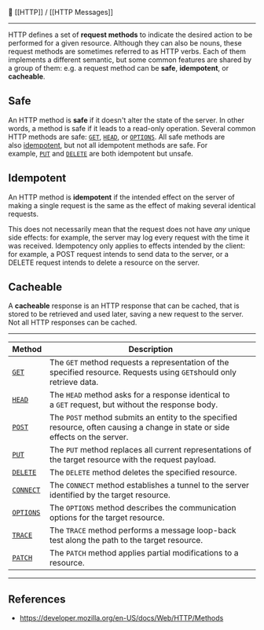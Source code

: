 🔗 [[HTTP]] / [[HTTP Messages]]

----
HTTP defines a set of **request methods** to indicate the desired action to be performed for a given resource. Although they can also be nouns, these request methods are sometimes referred to as HTTP verbs. Each of them implements a different semantic, but some common features are shared by a group of them: e.g. a request method can be **safe**, **idempotent**, or **cacheable**.

## Safe
An HTTP method is **safe** if it doesn't alter the state of the server. In other words, a method is safe if it leads to a read-only operation. Several common HTTP methods are safe: [`GET`](https://developer.mozilla.org/en-US/docs/Web/HTTP/Methods/GET), [`HEAD`](https://developer.mozilla.org/en-US/docs/Web/HTTP/Methods/HEAD), or [`OPTIONS`](https://developer.mozilla.org/en-US/docs/Web/HTTP/Methods/OPTIONS). All safe methods are also [idempotent](https://developer.mozilla.org/en-US/docs/Glossary/Idempotent), but not all idempotent methods are safe. For example, [`PUT`](https://developer.mozilla.org/en-US/docs/Web/HTTP/Methods/PUT) and [`DELETE`](https://developer.mozilla.org/en-US/docs/Web/HTTP/Methods/DELETE) are both idempotent but unsafe.
## Idempotent
An HTTP method is **idempotent** if the intended effect on the server of making a single request is the same as the effect of making several identical requests.

This does not necessarily mean that the request does not have _any_ unique side effects: for example, the server may log every request with the time it was received. Idempotency only applies to effects intended by the client: for example, a POST request intends to send data to the server, or a DELETE request intends to delete a resource on the server.
## Cacheable
A **cacheable** response is an HTTP response that can be cached, that is stored to be retrieved and used later, saving a new request to the server. Not all HTTP responses can be cached.

----
| Method | Description |
| ------ | ------- |
| [`GET`](https://developer.mozilla.org/en-US/docs/Web/HTTP/Methods/GET) | The `GET` method requests a representation of the specified resource. Requests using `GET`should only retrieve data.   |
| [`HEAD`](https://developer.mozilla.org/en-US/docs/Web/HTTP/Methods/HEAD) | The `HEAD` method asks for a response identical to a `GET` request, but without the response body. |
| [`POST`](https://developer.mozilla.org/en-US/docs/Web/HTTP/Methods/POST) | The `POST` method submits an entity to the specified resource, often causing a change in state or side effects on the server. |
| [`PUT`](https://developer.mozilla.org/en-US/docs/Web/HTTP/Methods/PUT) |  The `PUT` method replaces all current representations of the target resource with the request payload. |
| [`DELETE`](https://developer.mozilla.org/en-US/docs/Web/HTTP/Methods/DELETE) | The `DELETE` method deletes the specified resource. |
| [`CONNECT`](https://developer.mozilla.org/en-US/docs/Web/HTTP/Methods/CONNECT) | The `CONNECT` method establishes a tunnel to the server identified by the target resource. |
| [`OPTIONS`](https://developer.mozilla.org/en-US/docs/Web/HTTP/Methods/OPTIONS) | The `OPTIONS` method describes the communication options for the target resource. |
| [`TRACE`](https://developer.mozilla.org/en-US/docs/Web/HTTP/Methods/TRACE) | The `TRACE` method performs a message loop-back test along the path to the target resource. |
| [`PATCH`](https://developer.mozilla.org/en-US/docs/Web/HTTP/Methods/PATCH) | The `PATCH` method applies partial modifications to a resource. |

----
## References
- https://developer.mozilla.org/en-US/docs/Web/HTTP/Methods